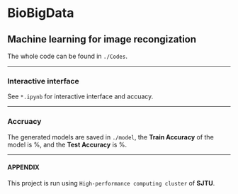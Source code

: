 # BioBigData

## Machine learning for image recongization

The whole code can be found in ``./Codes``.

---

### Interactive interface

See ``*.ipynb`` for interactive interface and accuacy. 

---

### Accruacy

The generated models are saved in ``./model``, the **Train Accuracy** of the model is $\%$, and the **Test  Accuracy** is $\%$. 

---

#### APPENDIX

This project is run using ``High-performance computing cluster`` of **SJTU**. 
